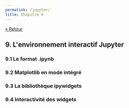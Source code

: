 ```yaml
---
permalink: /jupyter/
title: Chapitre 9
---
```


[« Retour](/python/contents)

## 9. L'environnement interactif Jupyter

### 9.1 Le format .ipynb

### 9.2 Matplotlib en mode intégré

### 9.3 La bibliothèque ipywidgets

### 9.4 Interactivité des widgets

